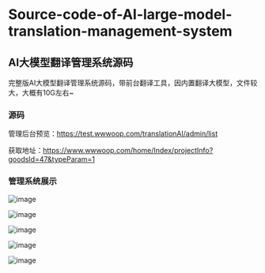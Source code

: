 # Source-code-of-AI-large-model-translation-management-system
## AI大模型翻译管理系统源码

完整版AI大模型翻译管理系统源码，带前台翻译工具，因内置翻译大模型，文件较大，大概有10G左右~  

### 源码

管理后台预览：https://test.wwwoop.com/translationAI/admin/list

获取地址：https://www.wwwoop.com/home/Index/projectInfo?goodsId=47&typeParam=1

### 管理系统展示
![image](https://github.com/user-attachments/assets/8039af89-2900-4917-b816-f30822d912a9)

![image](https://github.com/user-attachments/assets/261df252-e1c7-4b34-a181-8b3f1be22790)

![image](https://github.com/user-attachments/assets/7a3040db-c62a-4ed3-b65f-968e82087811)

![image](https://github.com/user-attachments/assets/3e6ca730-a5a7-426b-be27-212e77b3f646)

![image](https://github.com/user-attachments/assets/53206a14-f6f1-4393-8b02-2c10a910c9df)
